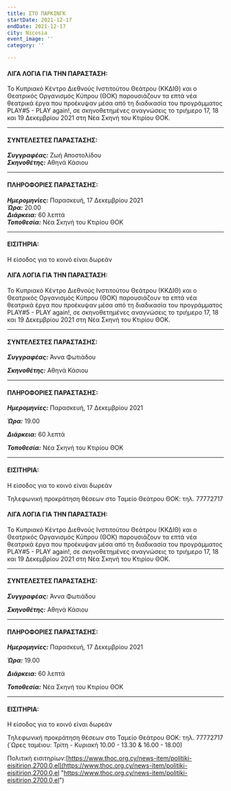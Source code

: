 ```yaml
---
title: ΣΤΟ ΠΑΡΚΙΝΓΚ
startDate: 2021-12-17
endDate: 2021-12-17
city: Nicosia
event_image: ''
category: ''

---
```

#### **ΛΙΓΑ ΛΟΓΙΑ ΓΙΑ ΤΗΝ ΠΑΡΑΣΤΑΣΗ:**

Το Κυπριακό Κέντρο Διεθνούς Ινστιτούτου Θεάτρου (ΚΚΔΙΘ) και ο Θεατρικός Οργανισμός Κύπρου (ΘΟΚ) παρουσιάζουν τα επτά νέα θεατρικά έργα που προέκυψαν μέσα από τη διαδικασία του προγράμματος PLAY#5 - PLAY again!, σε σκηνοθετημένες αναγνώσεις το τριήμερο 17, 18 και 19 Δεκεμβρίου 2021 στη Νέα Σκηνή του Κτιρίου ΘΟΚ.

***

#### **ΣΥΝΤΕΛΕΣΤΕΣ ΠΑΡΑΣΤΑΣΗΣ:**

**_Συγγραφέας:_** Ζωή Αποστολίδου  
**_Σκηνοθέτης:_** Αθηνά Κάσιου

***

#### **ΠΛΗΡΟΦΟΡΙΕΣ ΠΑΡΑΣΤΑΣΗΣ:**

**_Ημερομηνίες:_** Παρασκευή, 17 Δεκεμβρίου 2021  
**_Ώρα:_** 20.00  
**_Διάρκεια:_** 60 λεπτά  
**_Τοποθεσία:_** Νέα Σκηνή του Κτιρίου ΘΟΚ

***

#### **ΕΙΣΙΤΗΡΙΑ:**

Η είσοδος για το κοινό είναι δωρεάν

#### **ΛΙΓΑ ΛΟΓΙΑ ΓΙΑ ΤΗΝ ΠΑΡΑΣΤΑΣΗ:**

Το Κυπριακό Κέντρο Διεθνούς Ινστιτούτου Θεάτρου (ΚΚΔΙΘ) και ο Θεατρικός Οργανισμός Κύπρου (ΘΟΚ) παρουσιάζουν τα επτά νέα θεατρικά έργα που προέκυψαν μέσα από τη διαδικασία του προγράμματος PLAY#5 - PLAY again!, σε σκηνοθετημένες αναγνώσεις το τριήμερο 17, 18 και 19 Δεκεμβρίου 2021 στη Νέα Σκηνή του Κτιρίου ΘΟΚ.

***

#### **ΣΥΝΤΕΛΕΣΤΕΣ ΠΑΡΑΣΤΑΣΗΣ:**

**_Συγγραφέας:_** Άννα Φωτιάδου

**_Σκηνοθέτης:_** Αθηνά Κάσιου

***

#### **ΠΛΗΡΟΦΟΡΙΕΣ ΠΑΡΑΣΤΑΣΗΣ:**

**_Ημερομηνίες:_** Παρασκευή, 17 Δεκεμβρίου 2021

**_Ώρα:_** 19.00

**_Διάρκεια:_** 60 λεπτά

**_Τοποθεσία:_** Νέα Σκηνή του Κτιρίου ΘΟΚ

***

#### **ΕΙΣΙΤΗΡΙΑ:**

Η είσοδος για το κοινό είναι δωρεάν

Τηλεφωνική προκράτηση θέσεων στο Ταμείο Θεάτρου ΘΟΚ: τηλ. 77772717

#### **ΛΙΓΑ ΛΟΓΙΑ ΓΙΑ ΤΗΝ ΠΑΡΑΣΤΑΣΗ:**

Το Κυπριακό Κέντρο Διεθνούς Ινστιτούτου Θεάτρου (ΚΚΔΙΘ) και ο Θεατρικός Οργανισμός Κύπρου (ΘΟΚ) παρουσιάζουν τα επτά νέα θεατρικά έργα που προέκυψαν μέσα από τη διαδικασία του προγράμματος PLAY#5 - PLAY again!, σε σκηνοθετημένες αναγνώσεις το τριήμερο 17, 18 και 19 Δεκεμβρίου 2021 στη Νέα Σκηνή του Κτιρίου ΘΟΚ.

***

#### **ΣΥΝΤΕΛΕΣΤΕΣ ΠΑΡΑΣΤΑΣΗΣ:**

**_Συγγραφέας:_** Άννα Φωτιάδου

**_Σκηνοθέτης:_** Αθηνά Κάσιου

***

#### **ΠΛΗΡΟΦΟΡΙΕΣ ΠΑΡΑΣΤΑΣΗΣ:**

**_Ημερομηνίες:_** Παρασκευή, 17 Δεκεμβρίου 2021

**_Ώρα:_** 19.00

**_Διάρκεια:_** 60 λεπτά

**_Τοποθεσία:_** Νέα Σκηνή του Κτιρίου ΘΟΚ

***

#### **ΕΙΣΙΤΗΡΙΑ:**

Η είσοδος για το κοινό είναι δωρεάν

Τηλεφωνική προκράτηση θέσεων στο Ταμείο Θεάτρου ΘΟΚ: τηλ. 77772717 (΄Ωρες ταμέιου: Τρίτη - Κυριακή 10.00 - 13.30 & 16.00 - 18.00)

Πολιτική εισιτηρίων:[https://www.thoc.org.cy/news-item/politiki-eisitirion,2700,0,el](https://www.thoc.org.cy/news-item/politiki-eisitirion,2700,0,el "https://www.thoc.org.cy/news-item/politiki-eisitirion,2700,0,el")